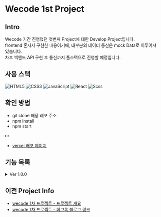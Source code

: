 # Wecode 1st Project

## Intro

Wecode 기간 진행했던 첫번째 Project에 대한 Develop Project입니다.<br/>
frontend 혼자서 구현한 내용이기에, 대부분의 데이터 통신은 mock Data로 이루어져있습니다.<br/>
차후 백엔드 API 구현 후 통신까지 풀스택으로 진행할 예정입니다.

## 사용 스택

![HTML5](https://img.shields.io/badge/html5-E34F26.svg?style=for-the-badge&logo=html5&logoColor=white)
![CSS3](https://img.shields.io/badge/css3-1572B6.svg?style=for-the-badge&logo=css3&logoColor=white)
![JavaScript](https://img.shields.io/badge/javascript-%23323330.svg?style=for-the-badge&logo=javascript&logoColor=%23F7DF1E)
![React](https://img.shields.io/badge/react-%2320232a.svg?style=for-the-badge&logo=react&logoColor=%2361DAFB)
![Scss](https://img.shields.io/badge/sass-DB7093?style=for-the-badge&logo=sass&logoColor=white)

## 확인 방법

- git clone 해당 레포 주소
- npm install
- npm start

or

- [vercel 배포 페이지](https://wecode-1st-project-1.vercel.app/)

## 기능 목록
<details>
<summary>Ver 1.0.0</summary>
  <br/>
  - 기간 : 23.03.23 ~ 29 (약 7일)<br/><br/>
  - 소개 : 기존 팀으로 진행했던 프로젝트의 user flow를 기반으로 기본적인 레이아웃과 기능 구현<br/><br/>
  - 개발 기능 : https://bluemind917.tistory.com/254
</details>

## 이전 Project Info

- [wecode 1차 프로젝트 - 프로젝트 개요](https://bluemind917.tistory.com/253)
- [wecode 1차 프로젝트 - 회고록 블로그 링크](https://www.notion.so/e658da55f3374948aed7d395bdc748d2)


